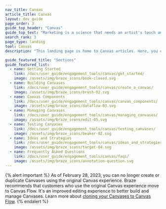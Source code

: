 ```yaml
---
nav_title: Canvas
article_title: Canvas
layout: dev_guide
page_order: 3
guide_top_header: "Canvas"
guide_top_text: "Marketing is a science that needs an artist's touch and specialized tools. With Canvas, you can mix rigor and artistry to create meaningful, relevant, and personal experiences for each customer. <br> <br> Canvas is a unified interface where marketers can set up campaigns with multiple messages and steps to form a cohesive journey and compare and optimize those experiences using comprehensive analytics for the full user experience. <br> <br> The following articles will walk you through setting up a Canvas and up-level your strategies as you build customer experiences. You can also check out our <a href='https://learning.braze.com/canvas-course'>Canvas Braze Learning course</a>!<br><br>**Canvas is only available to customers on annual contracts. If you are not on contract, <a href='https://www.braze.com/contact/'>contact Braze</a> to learn how to get Canvas.**"
search_rank: 3
page_type: landing
tool: Canvas
description: "This landing page is home to Canvas articles. Here, you can find resources on building Canvases, Canvas components, managing and testing Canvases, and ideas and strategies."

guide_featured_title: "Sections"
guide_featured_list:
  - name: Getting Started
    link: /docs/user_guide/engagement_tools/canvas/get_started/
    image: /assets/img/braze_icons/book-closed.svg
  - name: Building Canvases
    link: /docs/user_guide/engagement_tools/canvas/create_a_canvas/
    image: /assets/img/braze_icons/brush-02.svg
  - name: Canvas Components
    link: /docs/user_guide/engagement_tools/canvas/canvas_components/
    image: /assets/img/braze_icons/dataflow-03.svg 
  - name: Managing Canvases
    link: /docs/user_guide/engagement_tools/canvas/managing_canvases/
    image: /assets/img/braze_icons/edit-05.svg
  - name: Testing Canvases
    link: /docs/user_guide/engagement_tools/canvas/testing_canvases/
    image: /assets/img/braze_icons/beaker-02.svg
  - name: Ideas and Strategies
    link: /docs/user_guide/engagement_tools/canvas/ideas_and_strategies/
    image: /assets/img/braze_icons/target-04.svg
  - name: Frequently Asked Questions
    link: /docs/user_guide/engagement_tools/canvas/faqs/
    image: /assets/img/braze_icons/annotation-question.svg
---
```


{% alert important %}
As of February 28, 2023, you can no longer create or duplicate Canvases using the original Canvas experience. Braze recommends that customers who use the original Canvas experience move to Canvas Flow. It's an improved editing experience to better build and manage Canvases. Learn more about [cloning your Canvases to Canvas Flow]({{site.baseurl}}/user_guide/engagement_tools/canvas/managing_canvases/cloning_canvases/).
{% endalert %}

<br>

